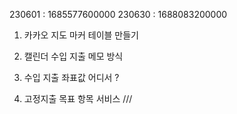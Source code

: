 230601 : 1685577600000
230630 : 1688083200000

1. 카카오 지도 마커 테이블 만들기

2. 캘린더 수입 지출 메모 방식

3. 수입 지출 좌표값 어디서 ?

4. 고정지출 목표 항목 서비스 ///
